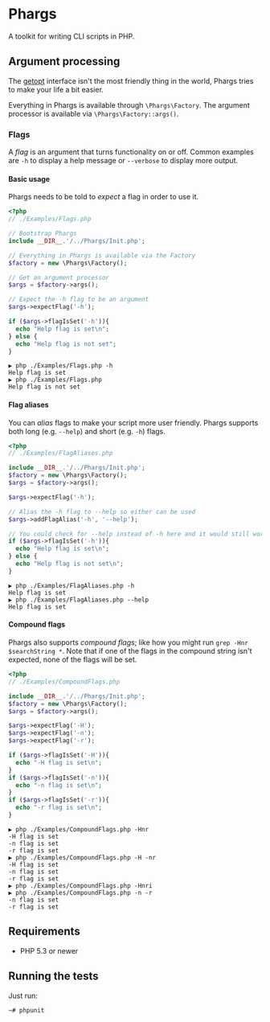 # Phargs

A toolkit for writing CLI scripts in PHP.

## Argument processing
The [getopt](http://php.net/manual/en/function.getopt.php) interface isn't the most friendly thing in the world,
Phargs tries to make your life a bit easier.

Everything in Phargs is available through `\Phargs\Factory`. 
The argument processor is available via `\Phargs\Factory::args()`.

### Flags
A *flag* is an argument that turns functionality on or off. Common examples are `-h` to display 
a help message or `--verbose` to display more output. 

#### Basic usage
Phargs needs to be told to *expect* a flag in order to use it.

```php
<?php
// ./Examples/Flags.php

// Bootstrap Phargs
include __DIR__.'/../Phargs/Init.php';

// Everything in Phargs is available via the Factory
$factory = new \Phargs\Factory();

// Get an argument processor
$args = $factory->args();

// Expect the -h flag to be an argument
$args->expectFlag('-h');

if ($args->flagIsSet('-h')){
  echo "Help flag is set\n";
} else {
  echo "Help flag is not set";
}
```
    ▶ php ./Examples/Flags.php -h
    Help flag is set
    ▶ php ./Examples/Flags.php
    Help flag is not set

#### Flag aliases
You can *alias* flags to make your script more user friendly. Phargs supports both 
long (e.g. `--help`) and short (e.g. `-h`) flags.

```php
<?php
// ./Examples/FlagAliases.php

include __DIR__.'/../Phargs/Init.php';
$factory = new \Phargs\Factory();
$args = $factory->args();

$args->expectFlag('-h');

// Alias the -h flag to --help so either can be used
$args->addFlagAlias('-h', '--help');

// You could check for --help instead of -h here and it would still work
if ($args->flagIsSet('-h')){
  echo "Help flag is set\n";
} else {
  echo "Help flag is not set\n";
}
```
    ▶ php ./Examples/FlagAliases.php -h
    Help flag is set
    ▶ php ./Examples/FlagAliases.php --help
    Help flag is set

#### Compound flags
Phargs also supports *compound flags*; like how you might run `grep -Hnr $searchString *`. Note that if one of the
flags in the compound string isn't expected, none of the flags will be set.

```php
<?php
// ./Examples/CompoundFlags.php

include __DIR__.'/../Phargs/Init.php';
$factory = new \Phargs\Factory();
$args = $factory->args();

$args->expectFlag('-H');
$args->expectFlag('-n');
$args->expectFlag('-r');

if ($args->flagIsSet('-H')){
  echo "-H flag is set\n";
}
if ($args->flagIsSet('-n')){
  echo "-n flag is set\n";
}
if ($args->flagIsSet('-r')){
  echo "-r flag is set\n";
}
```

    ▶ php ./Examples/CompoundFlags.php -Hnr
    -H flag is set
    -n flag is set
    -r flag is set
    ▶ php ./Examples/CompoundFlags.php -H -nr
    -H flag is set
    -n flag is set
    -r flag is set
    ▶ php ./Examples/CompoundFlags.php -Hnri
    ▶ php ./Examples/CompoundFlags.php -n -r
    -n flag is set
    -r flag is set

## Requirements

* PHP 5.3 or newer

## Running the tests

Just run:

    ~# phpunit
